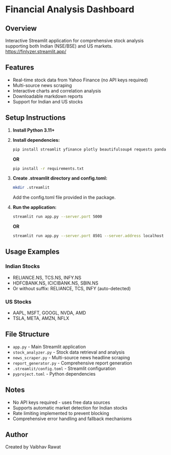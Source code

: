 # Financial Analysis Dashboard

## Overview
Interactive Streamlit application for comprehensive stock analysis supporting both Indian (NSE/BSE) and US markets.
 https://finlyzer.streamlit.app/

## Features
- Real-time stock data from Yahoo Finance (no API keys required)
- Multi-source news scraping
- Interactive charts and correlation analysis  
- Downloadable markdown reports
- Support for Indian and US stocks

## Setup Instructions

1. **Install Python 3.11+**

2. **Install dependencies:**
   ```bash
   pip install streamlit yfinance plotly beautifulsoup4 requests pandas numpy curl-cffi trafilatura
   ```

   **OR**

   ```bash
   pip install -r requirements.txt
   ```


3. **Create .streamlit directory and config.toml:**
   ```bash
   mkdir .streamlit
   ```
   
   Add the config.toml file provided in the package.

4. **Run the application:**

   ```bash
   streamlit run app.py --server.port 5000
   ```

   **OR**

   ```bash
   streamlit run app.py --server.port 8501 --server.address localhost
   ```


## Usage Examples

### Indian Stocks
- RELIANCE.NS, TCS.NS, INFY.NS
- HDFCBANK.NS, ICICIBANK.NS, SBIN.NS
- Or without suffix: RELIANCE, TCS, INFY (auto-detected)

### US Stocks  
- AAPL, MSFT, GOOGL, NVDA, AMD
- TSLA, META, AMZN, NFLX

## File Structure
- `app.py` - Main Streamlit application
- `stock_analyzer.py` - Stock data retrieval and analysis
- `news_scraper.py` - Multi-source news headline scraping
- `report_generator.py` - Comprehensive report generation
- `.streamlit/config.toml` - Streamlit configuration
- `pyproject.toml` - Python dependencies

## Notes
- No API keys required - uses free data sources
- Supports automatic market detection for Indian stocks
- Rate limiting implemented to prevent blocking
- Comprehensive error handling and fallback mechanisms

## Author
Created by Vaibhav Rawat

